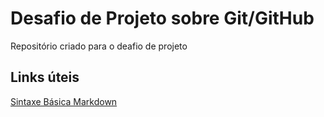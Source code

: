 # Desafio de Projeto sobre Git/GitHub
Repositório criado para o deafio de projeto

## Links úteis
[Sintaxe Básica Markdown](https://www.markdownguide.org/basic-syntax/)

